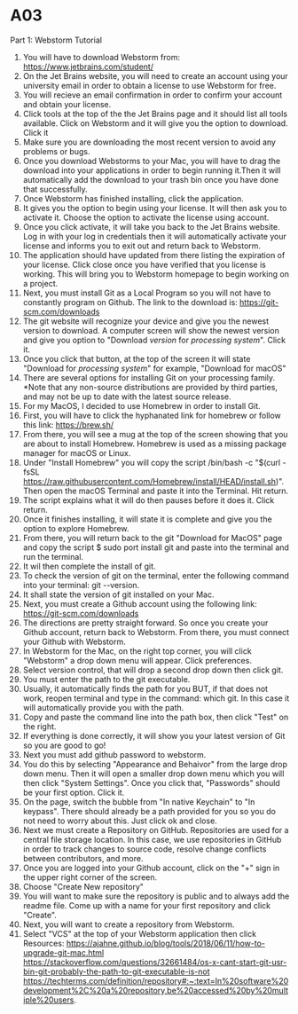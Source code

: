 # A03
Part 1: Webstorm Tutorial
1. You will have to download Webstorm from: 
https://www.jetbrains.com/student/  
2. On the Jet Brains website, you will need to create an account using your university email in order to obtain a license to use Webstorm for free. 
3. You will recieve an email confirmation in order to confirm your account and obtain your license. 
4. Click tools at the top of the the Jet Brains page and it should list all tools available. Click on Webstorm and it will give you the option to download. Click it
5. Make sure you are downloading the most recent version to avoid any problems or bugs.
6. Once you download Webstorms to your Mac, you will have to drag the download into your applications in order to begin running it.Then it will automatically add the download to your trash bin once you have done that successfully. 
7. Once Webstorm has finished installing, click the application.
8. It gives you the option to begin using your license. It will then ask you to activate it. Choose the option to activate the license using account.
9.  Once you click activate, it will take you back to the Jet Brains website. Log in with your log in credentials then it will automatically activate your license and informs you to exit out and return back to Webstorm.
10.  The application should have updated from there listing the expiration of your license. Click close once you have verified that you license is working. This will bring you to Webstorm homepage to begin working on a project. 
11. Next, you must install Git as a Local Program so you will not have to constantly program on Github. The link to the download is: https://git-scm.com/downloads
12. The git website will recognize your device and give you the newest version to download. A computer screen will show the newest version and give you option to "Download *version* for *processing system*". Click it. 
13.  Once you click that button, at the top of the screen it will state "Download for *processing system*" for example, "Download for macOS"
14.  There are several options for installing Git on your processing family. *Note that any non-source distributions are provided by third parties, and may not be up to date with the latest source release.
15.  For my MacOS, I decided to use Homebrew in order to install Git. 
16.  First, you will have to click the hyphanated link for homebrew or follow this link: https://brew.sh/
17.  From there, you will see a mug at the top of the screen showing that you are about to install Homebrew. Homebrew is used as a missing package manager for macOS or Linux.
18.  Under "Install Homebrew" you will copy the script /bin/bash -c "$(curl -fsSL https://raw.githubusercontent.com/Homebrew/install/HEAD/install.sh)". Then open the macOS Terminal and paste it into the Terminal. Hit return. 
19.  The script explains what it will do then pauses before it does it. Click return.
20.  Once it finishes installing, it will state it is complete and give you the option to explore Homebrew. 
21.  From there, you will return back to the git "Download for MacOS" page and copy the script $ sudo port install git and paste into the terminal and run the terminal.
22.  It wil then complete the install of git.
23.  To check the version of git on the terminal, enter the following command into your terminal: git --version.
24.  It shall state the version of git installed on your Mac. 
25. Next, you must create a Github account using the following link: https://git-scm.com/downloads
26. The directions are pretty straight forward. So once you create your Github account, return back to Webstorm. From there, you must connect your Github with Webstorm.
27. In Webstorm for the Mac, on the right top corner, you will click "Webstorm" a drop down menu will appear. Click preferences. 
28. Select version control, that will drop a second drop down then click git.
29. You must enter the path to the git executable.
30. Usually, it automatically finds the path for you BUT, if that does not work, reopen terminal and type in the command: which git. In this case it will automatically provide you with the path. 
31. Copy and paste the command line into the path box, then click "Test" on the right. 
32. If everything is done correctly, it will show you your latest version of Git so you are good to go!
33. Next you must add github password to webstorm.
34. You do this by selecting "Appearance and Behaivor" from the large drop down menu. Then it will open a smaller drop down menu which you will then click "System Settings". Once you click that, "Passwords" should be your first option. Click it.
35. On the page, switch the bubble from "In native Keychain" to "In keypass". There should already be a path provided for you so you do not need to worry about this. Just click ok and close.
36. Next we must create a Repository on GitHub. Repositories are used for a central file storage location. In this case, we use repositories in GitHub in order to track changes to source code, resolve change conflicts between contributors, and more. 
37. Once you are logged into your Github account, click on the "+" sign in the upper right corner of the screen. 
38. Choose "Create New repository"
39. You will want to make sure the repository is public and to always add the readme file. Come up with a name for your first repository and click "Create".
40. Next, you will want to create a repository from Webstorm. 
41. Select "VCS" at the top of your Webstorm application then click 
Resources: 
https://ajahne.github.io/blog/tools/2018/06/11/how-to-upgrade-git-mac.html
https://stackoverflow.com/questions/32661484/os-x-cant-start-git-usr-bin-git-probably-the-path-to-git-executable-is-not
https://techterms.com/definition/repository#:~:text=In%20software%20development%2C%20a%20repository,be%20accessed%20by%20multiple%20users.
